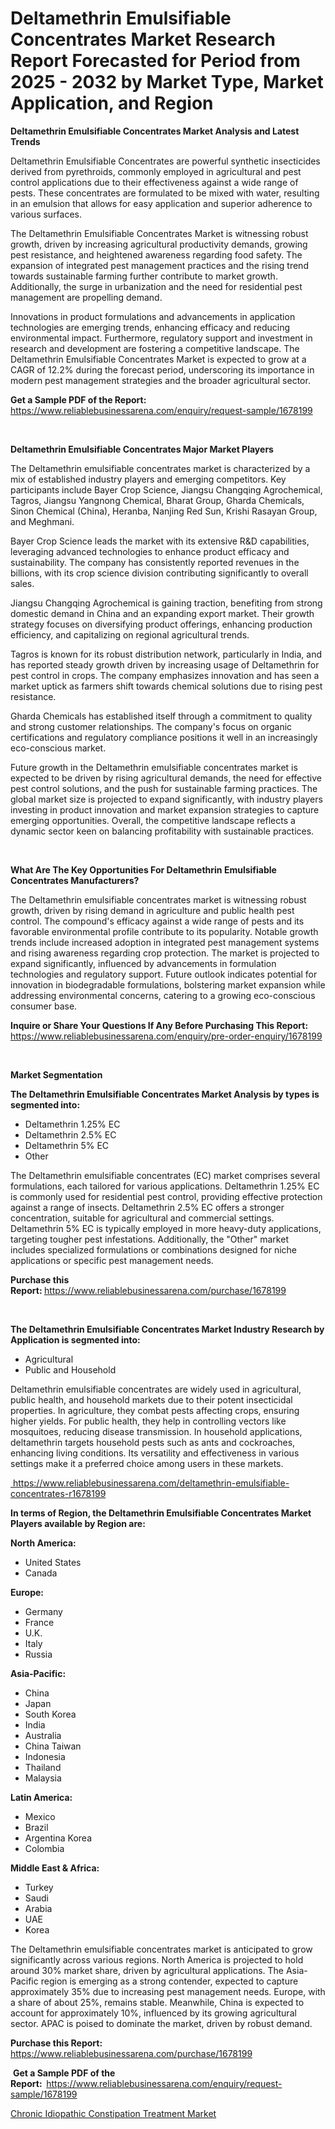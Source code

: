 <p><h1>Deltamethrin Emulsifiable Concentrates Market Research Report Forecasted for Period from 2025 -  2032 by Market Type, Market Application, and Region</h1></p><p><strong>Deltamethrin Emulsifiable Concentrates Market Analysis and Latest Trends</strong></p>
<p><p>Deltamethrin Emulsifiable Concentrates are powerful synthetic insecticides derived from pyrethroids, commonly employed in agricultural and pest control applications due to their effectiveness against a wide range of pests. These concentrates are formulated to be mixed with water, resulting in an emulsion that allows for easy application and superior adherence to various surfaces.</p><p>The Deltamethrin Emulsifiable Concentrates Market is witnessing robust growth, driven by increasing agricultural productivity demands, growing pest resistance, and heightened awareness regarding food safety. The expansion of integrated pest management practices and the rising trend towards sustainable farming further contribute to market growth. Additionally, the surge in urbanization and the need for residential pest management are propelling demand.</p><p>Innovations in product formulations and advancements in application technologies are emerging trends, enhancing efficacy and reducing environmental impact. Furthermore, regulatory support and investment in research and development are fostering a competitive landscape. The Deltamethrin Emulsifiable Concentrates Market is expected to grow at a CAGR of 12.2% during the forecast period, underscoring its importance in modern pest management strategies and the broader agricultural sector.</p></p>
<p><strong>Get a Sample PDF of the Report:&nbsp;</strong> <a href="https://www.reliablebusinessarena.com/enquiry/request-sample/1678199?utm_campaign=2632&utm_medium=2&utm_source=Github&utm_content=ia&utm_term=25032025&utm_id=deltamethrin-emulsifiable-concentrates">https://www.reliablebusinessarena.com/enquiry/request-sample/1678199</a></p>
<p>&nbsp;</p>
<p><strong>Deltamethrin Emulsifiable Concentrates Major Market Players</strong></p>
<p><p>The Deltamethrin emulsifiable concentrates market is characterized by a mix of established industry players and emerging competitors. Key participants include Bayer Crop Science, Jiangsu Changqing Agrochemical, Tagros, Jiangsu Yangnong Chemical, Bharat Group, Gharda Chemicals, Sinon Chemical (China), Heranba, Nanjing Red Sun, Krishi Rasayan Group, and Meghmani. </p><p>Bayer Crop Science leads the market with its extensive R&D capabilities, leveraging advanced technologies to enhance product efficacy and sustainability. The company has consistently reported revenues in the billions, with its crop science division contributing significantly to overall sales.</p><p>Jiangsu Changqing Agrochemical is gaining traction, benefiting from strong domestic demand in China and an expanding export market. Their growth strategy focuses on diversifying product offerings, enhancing production efficiency, and capitalizing on regional agricultural trends.</p><p>Tagros is known for its robust distribution network, particularly in India, and has reported steady growth driven by increasing usage of Deltamethrin for pest control in crops. The company emphasizes innovation and has seen a market uptick as farmers shift towards chemical solutions due to rising pest resistance.</p><p>Gharda Chemicals has established itself through a commitment to quality and strong customer relationships. The company's focus on organic certifications and regulatory compliance positions it well in an increasingly eco-conscious market.</p><p>Future growth in the Deltamethrin emulsifiable concentrates market is expected to be driven by rising agricultural demands, the need for effective pest control solutions, and the push for sustainable farming practices. The global market size is projected to expand significantly, with industry players investing in product innovation and market expansion strategies to capture emerging opportunities. Overall, the competitive landscape reflects a dynamic sector keen on balancing profitability with sustainable practices.</p></p>
<p>&nbsp;</p>
<p><strong>What Are The Key Opportunities For Deltamethrin Emulsifiable Concentrates Manufacturers?</strong></p>
<p><p>The Deltamethrin emulsifiable concentrates market is witnessing robust growth, driven by rising demand in agriculture and public health pest control. The compound's efficacy against a wide range of pests and its favorable environmental profile contribute to its popularity. Notable growth trends include increased adoption in integrated pest management systems and rising awareness regarding crop protection. The market is projected to expand significantly, influenced by advancements in formulation technologies and regulatory support. Future outlook indicates potential for innovation in biodegradable formulations, bolstering market expansion while addressing environmental concerns, catering to a growing eco-conscious consumer base.</p></p>
<p><strong>Inquire or Share Your Questions If Any Before Purchasing This Report:</strong> <a href="https://www.reliablebusinessarena.com/enquiry/pre-order-enquiry/1678199?utm_campaign=2632&utm_medium=2&utm_source=Github&utm_content=ia&utm_term=25032025&utm_id=deltamethrin-emulsifiable-concentrates">https://www.reliablebusinessarena.com/enquiry/pre-order-enquiry/1678199</a></p>
<p>&nbsp;</p>
<p><strong>Market Segmentation</strong></p>
<p><strong>The Deltamethrin Emulsifiable Concentrates Market Analysis by types is segmented into:</strong></p>
<p><ul><li>Deltamethrin 1.25% EC</li><li>Deltamethrin 2.5% EC</li><li>Deltamethrin 5% EC</li><li>Other</li></ul></p>
<p><p>The Deltamethrin emulsifiable concentrates (EC) market comprises several formulations, each tailored for various applications. Deltamethrin 1.25% EC is commonly used for residential pest control, providing effective protection against a range of insects. Deltamethrin 2.5% EC offers a stronger concentration, suitable for agricultural and commercial settings. Deltamethrin 5% EC is typically employed in more heavy-duty applications, targeting tougher pest infestations. Additionally, the "Other" market includes specialized formulations or combinations designed for niche applications or specific pest management needs.</p></p>
<p><strong>Purchase this Report:&nbsp;</strong><a href="https://www.reliablebusinessarena.com/purchase/1678199?utm_campaign=2632&utm_medium=2&utm_source=Github&utm_content=ia&utm_term=25032025&utm_id=deltamethrin-emulsifiable-concentrates">https://www.reliablebusinessarena.com/purchase/1678199</a></p>
<p>&nbsp;</p>
<p><strong>The Deltamethrin Emulsifiable Concentrates Market Industry Research by Application is segmented into:</strong></p>
<p><ul><li>Agricultural</li><li>Public and Household</li></ul></p>
<p><p>Deltamethrin emulsifiable concentrates are widely used in agricultural, public health, and household markets due to their potent insecticidal properties. In agriculture, they combat pests affecting crops, ensuring higher yields. For public health, they help in controlling vectors like mosquitoes, reducing disease transmission. In household applications, deltamethrin targets household pests such as ants and cockroaches, enhancing living conditions. Its versatility and effectiveness in various settings make it a preferred choice among users in these markets.</p></p>
<p><a href="https://www.reliablebusinessarena.com/deltamethrin-emulsifiable-concentrates-r1678199?utm_campaign=2632&utm_medium=2&utm_source=Github&utm_content=ia&utm_term=25032025&utm_id=deltamethrin-emulsifiable-concentrates">&nbsp;https://www.reliablebusinessarena.com/deltamethrin-emulsifiable-concentrates-r1678199</a></p>
<p><strong>In terms of Region, the Deltamethrin Emulsifiable Concentrates Market Players available by Region are:</strong></p>
<p>
    <p> <strong> North America: </strong>
        <ul>
            <li>United States</li>
            <li>Canada</li>
        </ul>
        </p> 
    <p> <strong> Europe: </strong>
        <ul>
            <li>Germany</li>
            <li>France</li>
            <li>U.K.</li>
            <li>Italy</li>
            <li>Russia</li>
        </ul>
        </p> 
    <p> <strong> Asia-Pacific: </strong>
        <ul>
            <li>China</li>
            <li>Japan</li>
            <li>South Korea</li>
            <li>India</li>
            <li>Australia</li>
            <li>China Taiwan</li>
            <li>Indonesia</li>
            <li>Thailand</li>
            <li>Malaysia</li>
        </ul>
        </p> 
    <p> <strong> Latin America: </strong>
        <ul>
            <li>Mexico</li>
            <li>Brazil</li>
            <li>Argentina Korea</li>
            <li>Colombia</li>
        </ul>
        </p> 
    <p> <strong> Middle East & Africa: </strong>
        <ul>
            <li>Turkey</li>
            <li>Saudi</li>
            <li>Arabia</li>
            <li>UAE</li>
            <li>Korea</li>
        </ul>
    </p>
    </p>
<p><p>The Deltamethrin emulsifiable concentrates market is anticipated to grow significantly across various regions. North America is projected to hold around 30% market share, driven by agricultural applications. The Asia-Pacific region is emerging as a strong contender, expected to capture approximately 35% due to increasing pest management needs. Europe, with a share of about 25%, remains stable. Meanwhile, China is expected to account for approximately 10%, influenced by its growing agricultural sector. APAC is poised to dominate the market, driven by robust demand.</p></p>
<p><strong>Purchase this Report: </strong><a href="https://www.reliablebusinessarena.com/purchase/1678199?utm_campaign=2632&utm_medium=2&utm_source=Github&utm_content=ia&utm_term=25032025&utm_id=deltamethrin-emulsifiable-concentrates">https://www.reliablebusinessarena.com/purchase/1678199</a></p>
<p>&nbsp;<strong>Get a Sample PDF of the Report:&nbsp;&nbsp;</strong><a href="https://www.reliablebusinessarena.com/enquiry/request-sample/1678199?utm_campaign=2632&utm_medium=2&utm_source=Github&utm_content=ia&utm_term=25032025&utm_id=deltamethrin-emulsifiable-concentrates">https://www.reliablebusinessarena.com/enquiry/request-sample/1678199</a></p>
<p><strong></strong></p>
<p><p><a href="https://github.com/pimanoruman/Market-Research-Report-List-1/blob/main/chronic-idiopathic-constipation-treatment-market.md?utm_campaign=2632&utm_medium=2&utm_source=Github&utm_content=ia&utm_term=25032025&utm_id=deltamethrin-emulsifiable-concentrates">Chronic Idiopathic Constipation Treatment Market</a></p></p>